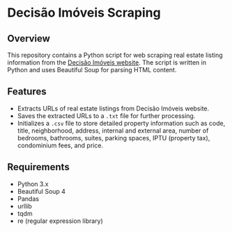 # Decisão Imóveis Scraping

## Overview
This repository contains a Python script for web scraping real estate listing information from the [Decisão Imóveis website](https://decisaoimoveis.com.br). The script is written in Python and uses Beautiful Soup for parsing HTML content.

## Features
- Extracts URLs of real estate listings from Decisão Imóveis website.
- Saves the extracted URLs to a `.txt` file for further processing.
- Initializes a `.csv` file to store detailed property information such as code, title, neighborhood, address, internal and external area, number of bedrooms, bathrooms, suites, parking spaces, IPTU (property tax), condominium fees, and price.

## Requirements
- Python 3.x
- Beautiful Soup 4
- Pandas
- urllib
- tqdm
- re (regular expression library)
